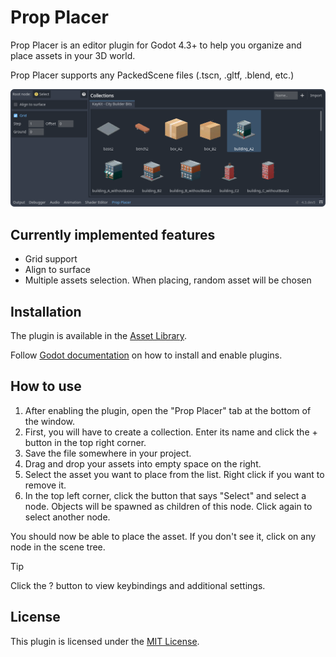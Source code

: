# Prop Placer
Prop Placer is an editor plugin for Godot 4.3+ to help you organize and place assets in your 3D world.

Prop Placer supports any PackedScene files (.tscn, .gltf, .blend, etc.)

![](screenshot_1.png)

## Currently implemented features
* Grid support
* Align to surface
* Multiple assets selection. When placing, random asset will be chosen

## Installation
The plugin is available in the [Asset Library](https://godotengine.org/asset-library/asset/2846).

Follow [Godot documentation](https://docs.godotengine.org/en/stable/tutorials/plugins/editor/installing_plugins.html) on how to install and enable plugins.

## How to use
1. After enabling the plugin, open the "Prop Placer" tab at the bottom of the window.
2. First, you will have to create a collection. Enter its name and click the + button in the top right corner.
3. Save the file somewhere in your project.
4. Drag and drop your assets into empty space on the right. 
5. Select the asset you want to place from the list. Right click if you want to remove it.
6. In the top left corner, click the button that says "Select" and select a node. Objects will be spawned as children of this node. Click again to select another node.

You should now be able to place the asset. If you don't see it, click on any node in the scene tree.

> [!TIP]
> Click the ? button to view keybindings and additional settings.

## License
This plugin is licensed under the [MIT License](https://github.com/fstxz/prop_placer/blob/master/LICENSE.txt).
